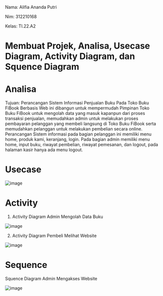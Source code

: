 Nama: Alifia Ananda Putri

Nim: 312210168

Kelas: TI.22.A2

# Membuat Projek, Analisa, Usecase Diagram, Activity Diagram, dan Squence Diagram

# Analisa

Tujuan: Perancangan Sistem Informasi Penjualan Buku Pada Toko Buku FiBook Berbasis Web ini dibangun untuk mempermudah Pimpinan Toko Buku FiBook untuk mengolah data yang masuk kapanpun dari proses transaksi penjualan, memudahkan admin untuk melakukan proses pembayaran pelanggan yang membeli langsung di Toko Buku FiBook serta memudahkan pelanggan untuk melakukan pembelian secara online. Perancangan Sistem informasi pada bagian pelanggan ini memiliki menu home, produk kami, keranjang, login. Pada bagian admin memiliki menu home, input buku, riwayat pembelian, riwayat pemesanan, dan logout, pada halaman kasir hanya ada menu logout.

# Usecase

![image](https://github.com/Alifiananda06/Tugas-RPL/assets/115884834/1d8d11f9-0b59-4b24-a63e-eb94c9cdd525)


# Activity

1. Activity Diagram Admin Mengolah Data Buku

![image](https://github.com/Alifiananda06/Tugas-RPL/assets/115884834/07e34647-484a-4c4a-98ae-72969e549427)


2. Activity Diagram Pembeli Melihat Website

![image](https://github.com/Alifiananda06/Tugas-RPL/assets/115884834/51e0e21e-7a7d-4de6-a0cd-18278fede757)


# Sequence 

Squence Diagram Admin Mengakses Website

![image](https://github.com/Alifiananda06/Tugas-RPL/assets/115884834/ea42909d-71ef-4bd1-b0e1-205e359cebd6)



